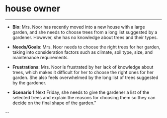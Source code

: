 # house owner

<!-- some introduction -->

---

- **Bio**: Mrs. Noor has recently moved into a new house with a large garden,
  and she needs to choose trees from a long list suggested by a gardener.
  However, she has no knowledge about trees and their types.

- **Needs/Goals**: Mrs. Noor needs to choose the right trees for her garden,
  taking into consideration factors such as climate, soil type, size, and
  maintenance requirements.

- **Frustrations**: Mrs. Noor is frustrated by her lack of knowledge about
  trees, which makes it difficult for her to choose the right ones for her
  garden. She also feels overwhelmed by the long list of trees suggested by the
  gardener.

- **Scenario 1**:Next Friday, she needs to give the gardener a list of the
  selected trees and explain the reasons for choosing them so they can decide on
  the final shape of the garden."

--

<!-- more personas ... -->
